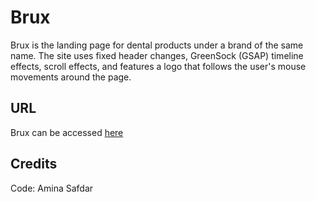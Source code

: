 # Brux
Brux is the landing page for dental products under a brand of the same name. The site uses fixed header changes, GreenSock (GSAP) timeline effects, scroll effects, and features a logo that follows the user's mouse movements around the page.

## URL

Brux can be accessed [here](https://brux-107.superhi.com/)

## Credits

Code: Amina Safdar

